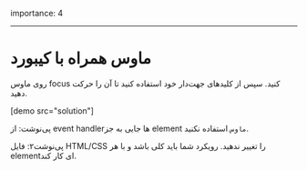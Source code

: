 importance: 4

---

# ماوس همراه با کیبورد

روی ماوس focus کنید. سپس از کلیدهای جهت‌دار خود استفاده کنید تا آن را حرکت دهید. 

[demo src="solution"]

پی‌نوشت: از event handlerها جایی به جز element `ماوس` استفاده نکنید.

پی‌نوشت۲: فایل HTML/CSS را تغییر ندهید. رویکرد شما باید کلی باشد و با هر elementای کار کند. 
